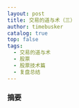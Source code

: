 ```yaml
---
layout: post
title: 交易的道与术（三）
author: timebusker
catalog: true
top: false
tags:
  - 交易的道与术
  - 股票
  - 股票技术篇
  - 复盘总结
---
```

### 摘要





